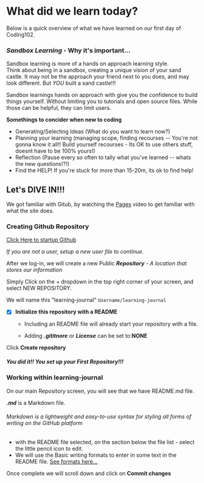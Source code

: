 # What did we learn today?

Below is a quick overview of what we have learned on 
our first day of Coding102.

### _Sandbox Learning_ - Why it's important...
Sandbox learning is more of a hands on approach learning style.  
Think about being in a sandbox, creating a unique vision of your sand castle.  It may not be the approach 
your friend next to you does, and may look different.  But _YOU_ built a sand castle!!!  

Sandbox learnings hands on approach with give you the confidence to build things yourself.  Without limiting you to tutorials and open source files.  While those can be helpful, they can limit users. 

**Somethings to concider when new to coding**
- Generating/Selecting Ideas (What do you want to learn now?)
- Planning your learning (managing scope, finding recourses -- You're not gonna know it all!! Build yourself recourses - Its OK to use others stuff, doesnt have to be 100% yours!)
- Reflection (Pause every so often to tally what you've learned -- whats the new questions!?!)
- Find the HELP! If you're stuck for more than 15-20m, its ok to find help!


## Let's DIVE IN!!!
We got familiar with Gitub, by watching the [Pages](https://pages.github.com) video to get familiar with what the site does. 

### Creating Github Repository ###
[Click Here to startup Github](https://github.com/)

 _If you are not a user, setup a new user file to continue._

After we log-in, we will create a new Public ***Repository*** - _A location that stores our information_

Simply Click on the + dropdown in the top right corner of your screen, and select NEW REPOSITORY.

We will name this "learning-journal"
`Username/learning-journal`
- [x] **Initialize this repository with a README**

  - Including an README file will already start your repository with a file. 

  - Adding ***.gititnore*** or ***License*** can be set to:**NONE**

Click **Create repository**

##### You did it!! You set up your First Repository!!!


### Working within learning-journal
On our main Repository screen, you will see that we have README.md file.

***.md*** is a Markdown file.  

###### Markdown is a lightweight and easy-to-use syntax for styling all forms of writing on the GitHub platform

 - with the README file selected, on the section below the file list - select the little pencil icon to edit.
 - We will use the Basic writing formats to enter in some text in the README file.  [See formats here...](https://help.github.com/en/github/writing-on-github/basic-writing-and-formatting-syntax#task-lists)
 
 Once complete we will scroll down and click on **Commit changes**
 
 
 

